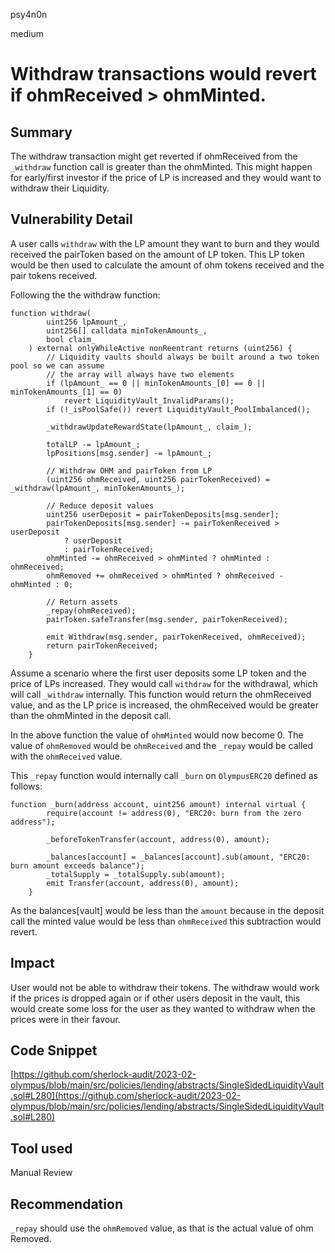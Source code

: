 psy4n0n

medium

# Withdraw transactions would revert if ohmReceived > ohmMinted.

## Summary

The withdraw transaction might get reverted if ohmReceived from the `_withdraw` function call is greater than the ohmMinted. This might happen for early/first investor if the price of LP is increased and they would want to withdraw their Liquidity. 

## Vulnerability Detail

A user calls `withdraw` with the LP amount they want to burn and they would received the pairToken based on the amount of LP token. This LP token would be then used to calculate the amount of ohm tokens received and the pair tokens received. 

Following the the withdraw function:

```solidity
function withdraw(
        uint256 lpAmount_,
        uint256[] calldata minTokenAmounts_,
        bool claim_
    ) external onlyWhileActive nonReentrant returns (uint256) {
        // Liquidity vaults should always be built around a two token pool so we can assume
        // the array will always have two elements
        if (lpAmount_ == 0 || minTokenAmounts_[0] == 0 || minTokenAmounts_[1] == 0)
            revert LiquidityVault_InvalidParams();
        if (!_isPoolSafe()) revert LiquidityVault_PoolImbalanced();

        _withdrawUpdateRewardState(lpAmount_, claim_);

        totalLP -= lpAmount_;
        lpPositions[msg.sender] -= lpAmount_;

        // Withdraw OHM and pairToken from LP
        (uint256 ohmReceived, uint256 pairTokenReceived) = _withdraw(lpAmount_, minTokenAmounts_);

        // Reduce deposit values
        uint256 userDeposit = pairTokenDeposits[msg.sender];
        pairTokenDeposits[msg.sender] -= pairTokenReceived > userDeposit
            ? userDeposit
            : pairTokenReceived;
        ohmMinted -= ohmReceived > ohmMinted ? ohmMinted : ohmReceived;
        ohmRemoved += ohmReceived > ohmMinted ? ohmReceived - ohmMinted : 0;

        // Return assets
        _repay(ohmReceived);
        pairToken.safeTransfer(msg.sender, pairTokenReceived);

        emit Withdraw(msg.sender, pairTokenReceived, ohmReceived);
        return pairTokenReceived;
    }
```

Assume a scenario where the first user deposits some LP token and the price of LPs increased. They would call `withdraw` for the withdrawal, which will call `_withdraw` internally. This function would return the ohmReceived value, and as the LP price is increased, the ohmReceived would be greater than the ohmMinted in the deposit call. 

In the above function the value of `ohmMinted` would now become 0. The value of `ohmRemoved` would be `ohmReceived` and the `_repay` would be called with the `ohmReceived` value. 

This `_repay` function would internally call `_burn` on `OlympusERC20` defined as follows:

```solidity
function _burn(address account, uint256 amount) internal virtual {
        require(account != address(0), "ERC20: burn from the zero address");

        _beforeTokenTransfer(account, address(0), amount);

        _balances[account] = _balances[account].sub(amount, "ERC20: burn amount exceeds balance");
        _totalSupply = _totalSupply.sub(amount);
        emit Transfer(account, address(0), amount);
    }
```

As the balances[vault] would be less than the `amount` because in the deposit call the minted value would be less than `ohmReceived` this subtraction would revert. 

## Impact

User would not be able to withdraw their tokens. The withdraw would work if the prices is dropped again or if other users deposit in the vault, this would create some loss for the user as they wanted to withdraw when the prices were in their favour.

## Code Snippet

[https://github.com/sherlock-audit/2023-02-olympus/blob/main/src/policies/lending/abstracts/SingleSidedLiquidityVault.sol#L280](https://github.com/sherlock-audit/2023-02-olympus/blob/main/src/policies/lending/abstracts/SingleSidedLiquidityVault.sol#L280)

## Tool used

Manual Review

## Recommendation

`_repay` should use the `ohmRemoved` value, as that is the actual value of ohm Removed.